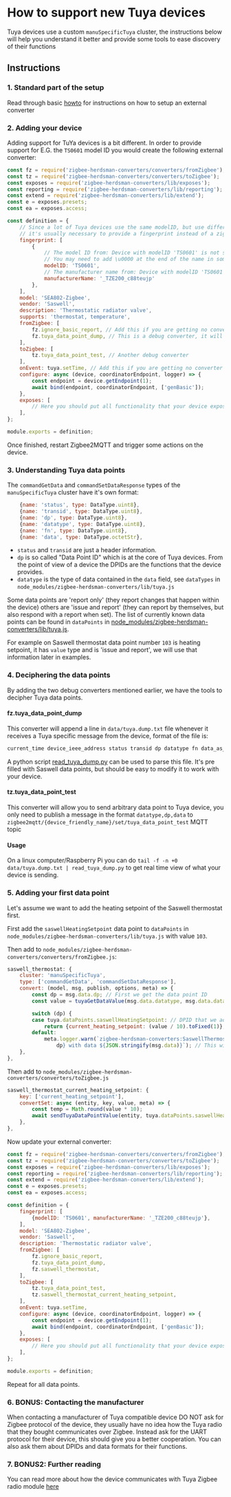 ---
---
# How to support new Tuya devices
Tuya devices use a custom `manuSpecificTuya` cluster, the instructions below will help you understand it better and provide some tools to ease discovery of their functions

## Instructions
### 1. Standard part of the setup
Read through basic [howto](how_to_support_new_devices.md) for instructions on how to setup an external converter

### 2. Adding your device
Adding support for TuYa devices is a bit different. In order to provide support for E.G. the `TS0601` model ID you would create the following external converter:

```js
const fz = require('zigbee-herdsman-converters/converters/fromZigbee');
const tz = require('zigbee-herdsman-converters/converters/toZigbee');
const exposes = require('zigbee-herdsman-converters/lib/exposes');
const reporting = require('zigbee-herdsman-converters/lib/reporting');
const extend = require('zigbee-herdsman-converters/lib/extend');
const e = exposes.presets;
const ea = exposes.access;

const definition = {
    // Since a lot of Tuya devices use the same modelID, but use different data points
    // it's usually necessary to provide a fingerprint instead of a zigbeeModel
    fingerprint: [
        {
            // The model ID from: Device with modelID 'TS0601' is not supported
            // You may need to add \u0000 at the end of the name in some cases
            modelID: 'TS0601',
            // The manufacturer name from: Device with modelID 'TS0601' is not supported.
            manufacturerName: '_TZE200_c88teujp'
        },
    ],
    model: 'SEA802-Zigbee',
    vendor: 'Saswell',
    description: 'Thermostatic radiator valve',
    supports: 'thermostat, temperature',
    fromZigbee: [
        fz.ignore_basic_report, // Add this if you are getting no converter for 'genBasic'
        fz.tuya_data_point_dump, // This is a debug converter, it will be described in the next part
    ],
    toZigbee: [
        tz.tuya_data_point_test, // Another debug converter
    ],
    onEvent: tuya.setTime, // Add this if you are getting no converter for 'commandSetTimeRequest'
    configure: async (device, coordinatorEndpoint, logger) => {
        const endpoint = device.getEndpoint(1);
        await bind(endpoint, coordinatorEndpoint, ['genBasic']);
    },
    exposes: [
        // Here you should put all functionality that your device exposes
    ],
};

module.exports = definition;
```

Once finished, restart Zigbee2MQTT and trigger some actions on the device.

### 3. Understanding Tuya data points
The `commandGetData` and `commandSetDataResponse` types of the `manuSpecificTuya` cluster have it's own format:

```js
    {name: 'status', type: DataType.uint8},
    {name: 'transid', type: DataType.uint8},
    {name: 'dp', type: DataType.uint8},
    {name: 'datatype', type: DataType.uint8},
    {name: 'fn', type: DataType.uint8},
    {name: 'data', type: DataType.octetStr},
```

- `status` and `transid` are just a header information.
- `dp` is so called "Data Point ID" which is at the core of Tuya devices. From the point of view of a device the DPIDs are the functions that the device provides.
- `datatype` is the type of data contained in the `data` field, see `dataTypes` in `node_modules/zigbee-herdsman-converters/lib/tuya.js`

Some data points are 'report only' (they report changes that happen within the device) others are 'issue and report' (they can report by themselves, but also respond with a report when set). The list of currently known data points can be found in `dataPoints` in [node_modules/zigbee-herdsman-converters/lib/tuya.js](https://github.com/Koenkk/zigbee-herdsman-converters/blob/master/lib/tuya.js).

For example on Saswell thermostat data point number `103` is heating setpoint, it has `value` type and is 'issue and report', we will use that information later in examples.

### 4. Deciphering the data points
By adding the two debug converters mentioned earlier, we have the tools to decipher Tuya data points.

#### fz.tuya_data_point_dump
This converter will append a line in `data/tuya.dump.txt` file whenever it receives a Tuya specific message from the device, format of the file is:

```txt
current_time device_ieee_address status transid dp datatype fn data_as_hex_octets
```

A python script [read_tuya_dump.py](https://github.com/Koenkk/zigbee-herdsman-converters/blob/master/scripts/read_tuya_dump.py) can be used to parse this file. It's pre filled with Saswell data points, but should be easy to modify it to work with your device.

#### tz.tuya_data_point_test
This converter will allow you to send arbitrary data point to Tuya device, you only need to publish a message in the format `datatype,dp,data` to `zigbee2mqtt/{device_friendly_name}/set/tuya_data_point_test` MQTT topic

#### Usage
On a linux computer/Raspberry Pi you can do `tail -f -n +0 data/tuya.dump.txt | read_tuya_dump.py` to get real time view of what your device is sending.

### 5. Adding your first data point
Let's assume we want to add the heating setpoint of the Saswell thermostat first.

First add the `saswellHeatingSetpoint` data point to `dataPoints` in `node_modules/zigbee-herdsman-converters/lib/tuya.js` with value `103`.

Then add to `node_modules/zigbee-herdsman-converters/converters/fromZigbee.js`:
```js
saswell_thermostat: {
    cluster: 'manuSpecificTuya',
    type: ['commandGetData', 'commandSetDataResponse'],
    convert: (model, msg, publish, options, meta) => {
        const dp = msg.data.dp; // First we get the data point ID
        const value = tuyaGetDataValue(msg.data.datatype, msg.data.data); // This function will take of converting the data to proper JS type

        switch (dp) {
        case tuya.dataPoints.saswellHeatingSetpoint: // DPID that we added to common
            return {current_heating_setpoint: (value / 10).toFixed(1)}; // value is already converted to a number in JS, and we deduced that it needs to be divided by 10
        default:
            meta.logger.warn(`zigbee-herdsman-converters:SaswellThermostat: NOT RECOGNIZED DP #${
                dp} with data ${JSON.stringify(msg.data)}`); // This will cause zigbee2mqtt to print similar data to what is dumped in tuya.dump.txt
    },
},
```

Then add to `node_modules/zigbee-herdsman-converters/converters/toZigbee.js`
```js
saswell_thermostat_current_heating_setpoint: {
    key: ['current_heating_setpoint'],
    convertSet: async (entity, key, value, meta) => {
        const temp = Math.round(value * 10);
        await sendTuyaDataPointValue(entity, tuya.dataPoints.saswellHeatingSetpoint, temp); // sendTuyaDataPoint* functions take care of converting the data to proper format
    },
},
```

Now update your external converter:
```js
const fz = require('zigbee-herdsman-converters/converters/fromZigbee');
const tz = require('zigbee-herdsman-converters/converters/toZigbee');
const exposes = require('zigbee-herdsman-converters/lib/exposes');
const reporting = require('zigbee-herdsman-converters/lib/reporting');
const extend = require('zigbee-herdsman-converters/lib/extend');
const e = exposes.presets;
const ea = exposes.access;

const definition = {
    fingerprint: [
        {modelID: 'TS0601', manufacturerName: '_TZE200_c88teujp'},
    ],
    model: 'SEA802-Zigbee',
    vendor: 'Saswell',
    description: 'Thermostatic radiator valve',
    fromZigbee: [
        fz.ignore_basic_report,
        fz.tuya_data_point_dump,
        fz.saswell_thermostat,
    ],
    toZigbee: [
        tz.tuya_data_point_test,
        tz.saswell_thermostat_current_heating_setpoint,
    ],
    onEvent: tuya.setTime,
    configure: async (device, coordinatorEndpoint, logger) => {
        const endpoint = device.getEndpoint(1);
        await bind(endpoint, coordinatorEndpoint, ['genBasic']);
    },
    exposes: [
        // Here you should put all functionality that your device exposes
    ],
};

module.exports = definition;
```

Repeat for all data points.

### 6. BONUS: Contacting the manufacturer
When contacting a manufacturer of Tuya compatible device DO NOT ask for Zigbee protocol of the device, they usually have no idea how the Tuya radio that they bought communicates over Zigbee. Instead ask for the UART protocol for their device, this should give you a better cooperation. You can also ask them about DPIDs and data formats for their functions.

### 7. BONUS2: Further reading
You can read more about how the device communicates with Tuya Zigbee radio module [here](https://developer.tuya.com/en/docs/iot/device-development/access-mode-mcu/zigbee-general-solution/tuya-zigbee-module-uart-communication-protocol/tuya-zigbee-module-uart-communication-protocol?id=K9ear5khsqoty)
